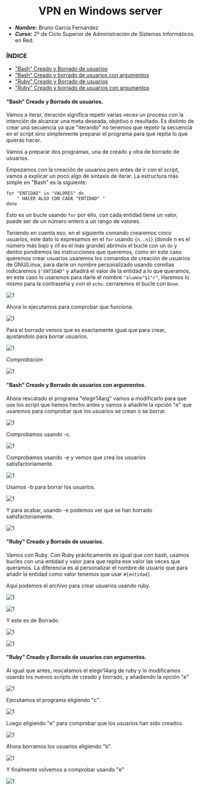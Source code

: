 <center>

# VPN en Windows server

</center>


- ***Nombre:*** Bruno García Fernández
- ***Curso:*** 2º de Ciclo Superior de Administración de Sistemas Informáticos en Red.

### ÍNDICE
+ ["Bash" Creado y Borrado de usuarios ](#id1)
+ ["Bash" Creado y borrado de usuarios con argumentos ](#id2)
+ ["Ruby" Creado y Borrado de usuarios ](#id3)
+ ["Ruby" Creado y borrado de usuarios con argumentos ](#id4)


#### "Bash" Creado y Borrado de usuarios. <a name="id1"></a>

Vamos a iterar, iteración significa repetir varias veces un proceso con la intención de alcanzar una meta deseada, objetivo o resultado. Es distinto de crear una secuencia ya que "iterando" no tenemos que repetir la secuencia en el script sino simplemente preparar el programa para que repita lo que quieras hacer.

Vamos a preparar dos programas, una de creado y otra de borrado de usuarios.

Empezamos con la creación de usuarios pero antes de ir con el script, vamos a explicar un poco algo de sintaxis de iterar. La estructura más simple en "Bash" es la siguiente:
~~~
for "ENTIDAD" in "VALORES" do
    " HACER ALGO CON CADA "ENTIDAD" "
done
~~~

Esto es un bucle usando `for` por ello, con cada entidad tiene un valor, puede ser de un número entero a un rango de valores.

Teniendo en cuenta eso, en el siguiente comando crearemos cinco usuarios, este dato lo expresamos en el `for` usando `{n..n1}` (donde n es el número más bajo y n1 es el más grande) abrimos el bucle con un `do` y dentro pondremos las instrucciones que queremos, como en este caso queremos crear usuarios usaremos los comandos de creación de usuarios de GNU/Linux, para darle un nombre personalizado usando comillas indicaremos `$"ENTIDAD"` y añadirá el valor de la entidad a lo que queramos, en este caso lo usaremos para darle el nombre `"alumno"$1"r"`, Haremos lo mismo para la contraseña y con el `echo`.
cerraremos el bucle con `Done`.

![1](./img/1.png)

Ahora lo ejecutamos para comprobar que funciona.

![1](./img/2.png)

Para el borrado vemos que es exactamente igual que para crear, ajustándolo para borrar usuarios.

![1](./img/3.png)

*Comprobación*

![1](./img/4.png)

#### "Bash" Creado y Borrado de usuarios con argumentos. <a name="id2"></a>

Ahora rescatado el programa "elegir14arg" vamos a modificarlo para que use los script que hemos hecho antes y vamos a añadirle la opción "e" que usaremos para comprobar que los usuarios se crean o se borrar.


![1](./img/5.png)

Comprobamos usando -c.

![1](./img/6.png)

Comprobamos usando -e y vemos que crea los usuarios satisfactoriamente.

![1](./img/7.png)

Usamos -b para borrar los usuarios.

![1](./img/8.png)

Y para acabar, usando -e podemos ver que se han borrado satisfactoriamente.

![1](./img/9.png)

#### "Ruby" Creado y Borrado de usuarios. <a name="id3"></a>

Vamos con Ruby. Con Ruby prácticamente es igual que con bash, usamos bucles con una entidad y valor para que repita ese valor las veces que queramos. La diferencia es al personalizar el nombre de usuario que para añadir la entidad como valor tenemos que usar `#{entidad}`.


Aquí podemos el archivo para crear usuarios usando ruby.


![1](./img/10.png)

![1](./img/11.png)

Y este es de Borrado.

![1](./img/12.png)

![1](./img/13.png)

#### "Ruby" Creado y Borrado de usuarios con argumentos. <a name="id4"></a>

Al igual que antes, rescatamos el elegir14arg de ruby y lo modificamos usando los nuevos scripts de creado y borrado, y añadiendo la opción "e"

![1](./img/14.png)

Ejecutamos el programa eligiendo "c".

![1](./img/15.png)

Luego eligiendo "e" para comprobar que los usuarios han sido creados.

![1](./img/16.png)

Ahora borramos los usuarios eligiendo "b".

![1](./img/17.png)

Y finalmente volvemos a comprobar usando "e"

![1](./img/18.png)
